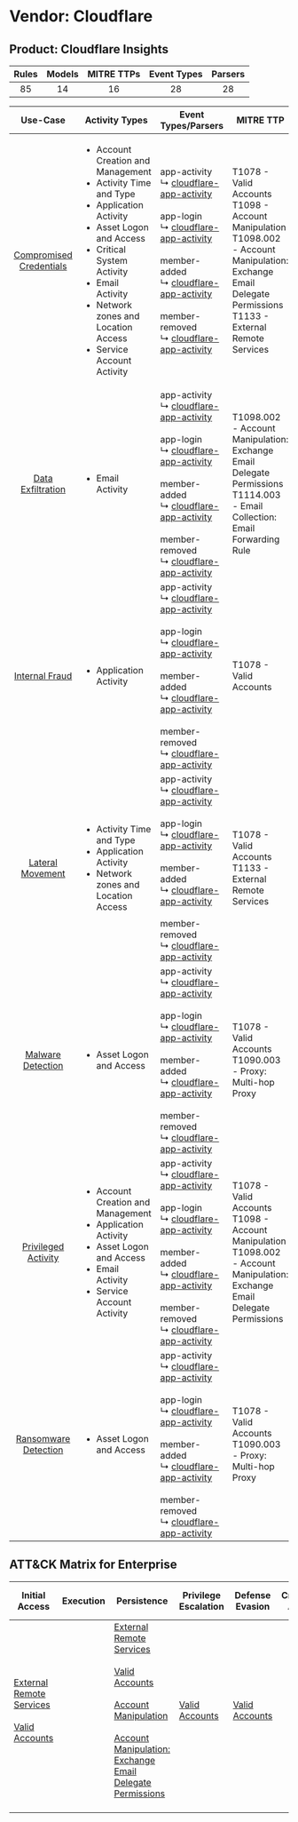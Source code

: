 Vendor: Cloudflare
==================
Product: Cloudflare Insights
----------------------------
| Rules | Models | MITRE TTPs | Event Types | Parsers |
|:-----:|:------:|:----------:|:-----------:|:-------:|
|  85   |   14   |     16     |     28      |   28    |

|                                 Use-Case                                  | Activity Types                                                                                                                                                                                                                                                                   | Event Types/Parsers                                                                                                                                                                                                                                                                                                                                                                                                                 | MITRE TTP                                                                                                                                                               | Content                                              |
|:-------------------------------------------------------------------------:| -------------------------------------------------------------------------------------------------------------------------------------------------------------------------------------------------------------------------------------------------------------------------------- | ----------------------------------------------------------------------------------------------------------------------------------------------------------------------------------------------------------------------------------------------------------------------------------------------------------------------------------------------------------------------------------------------------------------------------------- | ----------------------------------------------------------------------------------------------------------------------------------------------------------------------- | ---------------------------------------------------- |
| [Compromised Credentials](../UseCases/usecase_compromised_credentials.md) | <ul><li>Account Creation and Management</li><li>Activity Time  and Type</li><li>Application Activity</li><li>Asset Logon and Access</li><li>Critical System Activity</li><li>Email Activity</li><li>Network zones and Location Access</li><li>Service Account Activity</li></ul> |  app-activity<br> ↳ [cloudflare-app-activity](../Parsers/parserContent_cloudflare-app-activity.md)<br><br> app-login<br> ↳ [cloudflare-app-activity](../Parsers/parserContent_cloudflare-app-activity.md)<br><br> member-added<br> ↳ [cloudflare-app-activity](../Parsers/parserContent_cloudflare-app-activity.md)<br><br> member-removed<br> ↳ [cloudflare-app-activity](../Parsers/parserContent_cloudflare-app-activity.md)<br> | T1078 - Valid Accounts<br>T1098 - Account Manipulation<br>T1098.002 - Account Manipulation: Exchange Email Delegate Permissions<br>T1133 - External Remote Services<br> | <ul><li>42 Rules</li></ul><ul><li>6 Models</li></ul> |
|       [Data Exfiltration](../UseCases/usecase_data_exfiltration.md)       | <ul><li>Email Activity</li></ul>                                                                                                                                                                                                                                                 |  app-activity<br> ↳ [cloudflare-app-activity](../Parsers/parserContent_cloudflare-app-activity.md)<br><br> app-login<br> ↳ [cloudflare-app-activity](../Parsers/parserContent_cloudflare-app-activity.md)<br><br> member-added<br> ↳ [cloudflare-app-activity](../Parsers/parserContent_cloudflare-app-activity.md)<br><br> member-removed<br> ↳ [cloudflare-app-activity](../Parsers/parserContent_cloudflare-app-activity.md)<br> | T1098.002 - Account Manipulation: Exchange Email Delegate Permissions<br>T1114.003 - Email Collection: Email Forwarding Rule<br>                                        | <ul><li>3 Rules</li></ul>                            |
|          [Internal Fraud](../UseCases/usecase_internal_fraud.md)          | <ul><li>Application Activity</li></ul>                                                                                                                                                                                                                                           |  app-activity<br> ↳ [cloudflare-app-activity](../Parsers/parserContent_cloudflare-app-activity.md)<br><br> app-login<br> ↳ [cloudflare-app-activity](../Parsers/parserContent_cloudflare-app-activity.md)<br><br> member-added<br> ↳ [cloudflare-app-activity](../Parsers/parserContent_cloudflare-app-activity.md)<br><br> member-removed<br> ↳ [cloudflare-app-activity](../Parsers/parserContent_cloudflare-app-activity.md)<br> | T1078 - Valid Accounts<br>                                                                                                                                              | <ul><li>13 Rules</li></ul><ul><li>1 Models</li></ul> |
|        [Lateral Movement](../UseCases/usecase_lateral_movement.md)        | <ul><li>Activity Time  and Type</li><li>Application Activity</li><li>Network zones and Location Access</li></ul>                                                                                                                                                                 |  app-activity<br> ↳ [cloudflare-app-activity](../Parsers/parserContent_cloudflare-app-activity.md)<br><br> app-login<br> ↳ [cloudflare-app-activity](../Parsers/parserContent_cloudflare-app-activity.md)<br><br> member-added<br> ↳ [cloudflare-app-activity](../Parsers/parserContent_cloudflare-app-activity.md)<br><br> member-removed<br> ↳ [cloudflare-app-activity](../Parsers/parserContent_cloudflare-app-activity.md)<br> | T1078 - Valid Accounts<br>T1133 - External Remote Services<br>                                                                                                          | <ul><li>6 Rules</li></ul><ul><li>1 Models</li></ul>  |
|       [Malware Detection](../UseCases/usecase_malware_detection.md)       | <ul><li>Asset Logon and Access</li></ul>                                                                                                                                                                                                                                         |  app-activity<br> ↳ [cloudflare-app-activity](../Parsers/parserContent_cloudflare-app-activity.md)<br><br> app-login<br> ↳ [cloudflare-app-activity](../Parsers/parserContent_cloudflare-app-activity.md)<br><br> member-added<br> ↳ [cloudflare-app-activity](../Parsers/parserContent_cloudflare-app-activity.md)<br><br> member-removed<br> ↳ [cloudflare-app-activity](../Parsers/parserContent_cloudflare-app-activity.md)<br> | T1078 - Valid Accounts<br>T1090.003 - Proxy: Multi-hop Proxy<br>                                                                                                        | <ul><li>3 Rules</li></ul>                            |
|     [Privileged Activity](../UseCases/usecase_privileged_activity.md)     | <ul><li>Account Creation and Management</li><li>Application Activity</li><li>Asset Logon and Access</li><li>Email Activity</li><li>Service Account Activity</li></ul>                                                                                                            |  app-activity<br> ↳ [cloudflare-app-activity](../Parsers/parserContent_cloudflare-app-activity.md)<br><br> app-login<br> ↳ [cloudflare-app-activity](../Parsers/parserContent_cloudflare-app-activity.md)<br><br> member-added<br> ↳ [cloudflare-app-activity](../Parsers/parserContent_cloudflare-app-activity.md)<br><br> member-removed<br> ↳ [cloudflare-app-activity](../Parsers/parserContent_cloudflare-app-activity.md)<br> | T1078 - Valid Accounts<br>T1098 - Account Manipulation<br>T1098.002 - Account Manipulation: Exchange Email Delegate Permissions<br>                                     | <ul><li>15 Rules</li></ul><ul><li>6 Models</li></ul> |
|    [Ransomware Detection](../UseCases/usecase_ransomware_detection.md)    | <ul><li>Asset Logon and Access</li></ul>                                                                                                                                                                                                                                         |  app-activity<br> ↳ [cloudflare-app-activity](../Parsers/parserContent_cloudflare-app-activity.md)<br><br> app-login<br> ↳ [cloudflare-app-activity](../Parsers/parserContent_cloudflare-app-activity.md)<br><br> member-added<br> ↳ [cloudflare-app-activity](../Parsers/parserContent_cloudflare-app-activity.md)<br><br> member-removed<br> ↳ [cloudflare-app-activity](../Parsers/parserContent_cloudflare-app-activity.md)<br> | T1078 - Valid Accounts<br>T1090.003 - Proxy: Multi-hop Proxy<br>                                                                                                        | <ul><li>3 Rules</li></ul>                            |

ATT&CK Matrix for Enterprise
----------------------------
| Initial Access                                                                                                                                   | Execution | Persistence                                                                                                                                                                                                                                                                                                                                 | Privilege Escalation                                                | Defense Evasion                                                     | Credential Access | Discovery | Lateral Movement | Collection                                                                                                                                                            | Command and Control                                                                                                                       | Exfiltration | Impact |
| ------------------------------------------------------------------------------------------------------------------------------------------------ | --------- | ------------------------------------------------------------------------------------------------------------------------------------------------------------------------------------------------------------------------------------------------------------------------------------------------------------------------------------------- | ------------------------------------------------------------------- | ------------------------------------------------------------------- | ----------------- | --------- | ---------------- | --------------------------------------------------------------------------------------------------------------------------------------------------------------------- | ----------------------------------------------------------------------------------------------------------------------------------------- | ------------ | ------ |
| [External Remote Services](https://attack.mitre.org/techniques/T1133)<br><br>[Valid Accounts](https://attack.mitre.org/techniques/T1078)<br><br> |           | [External Remote Services](https://attack.mitre.org/techniques/T1133)<br><br>[Valid Accounts](https://attack.mitre.org/techniques/T1078)<br><br>[Account Manipulation](https://attack.mitre.org/techniques/T1098)<br><br>[Account Manipulation: Exchange Email Delegate Permissions](https://attack.mitre.org/techniques/T1098/002)<br><br> | [Valid Accounts](https://attack.mitre.org/techniques/T1078)<br><br> | [Valid Accounts](https://attack.mitre.org/techniques/T1078)<br><br> |                   |           |                  | [Email Collection](https://attack.mitre.org/techniques/T1114)<br><br>[Email Collection: Email Forwarding Rule](https://attack.mitre.org/techniques/T1114/003)<br><br> | [Proxy: Multi-hop Proxy](https://attack.mitre.org/techniques/T1090/003)<br><br>[Proxy](https://attack.mitre.org/techniques/T1090)<br><br> |              |        |